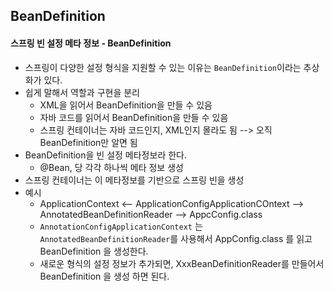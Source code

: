 ## BeanDefinition
#### 스프링 빈 설정 메타 정보 - BeanDefinition
- 스프링이 다양한 설정 형식을 지원할 수 있는 이유는 `BeanDefinition`이라는 추상화가 있다.
- 쉽게 말해서 역할과 구현을 분리
    - XML을 읽어서 BeanDefinition을 만들 수 있음
    - 자바 코드를 읽어서 BeanDefinition을 만들 수 있음
    - 스프링 컨테이너는 자바 코드인지, XML인지 몰라도 됨 --> 오직 BeanDefinition만 알면 됨
- BeanDefinition을 빈 설정 메타정보라 한다.
    - @Bean, <bean> 당 각각 하나씩 메타 정보 생성
- 스프링 컨테이너는 이 메타정보를 기반으로 스프링 빈을 생성
- 예시 
    - ApplicationContext <-- ApplicationConfigApplicationCOntext --> AnnotatedBeanDefinitionReader --> AppcConfig.class
    - `AnnotationConfigApplicationContext` 는 `AnnotatedBeanDefinitionReader`를 사용해서 AppConfig.class 를 읽고 BeanDefinition 을 생성한다.
    - 새로운 형식의 설정 정보가 추가되면, XxxBeanDefinitionReader를 만들어서 BeanDefinition 을 생성 하면 된다.
    


